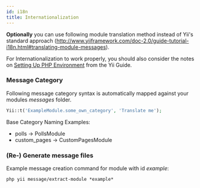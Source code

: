 ```yaml
---
id: i18n
title: Internationalization
---
```



**Optionally** you can use following module translation method instead of Yii's standard approach (http://www.yiiframework.com/doc-2.0/guide-tutorial-i18n.html#translating-module-messages).  

For Internationalization to work properly, you should also consider the notes on [Setting Up PHP Environment](http://www.yiiframework.com/doc-2.0/guide-tutorial-i18n.html#setup-environment)
from the Yii Guide.


### Message Category

Following message category syntax is automatically mapped against your modules *messages* folder.

```php
Yii::t('ExampleModule.some_own_category', 'Translate me');
```

Base Category Naming Examples:

- polls -> PollsModule
- custom_pages -> CustomPagesModule


### (Re-) Generate message files

Example message creation command for module with id *example*:

```
php yii message/extract-module *example*
```
